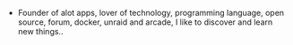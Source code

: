 - Founder of alot apps, lover of technology, programming language, open source, forum, docker, unraid and arcade, I like to discover and learn new things..
  <br>


























































































































































































































































































































































































































































































































































































































































































































































































































































































































